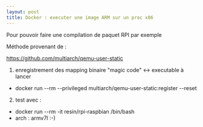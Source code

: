 ```yaml
---
layout: post
title: Docker : executer une image ARM sur un proc x86
---
```


Pour pouvoir faire une compilation de paquet RPI par exemple

Méthode provenant de : 

<https://github.com/multiarch/qemu-user-static>

1. enregistrement des mapping binaire "magic code" <-> executable à lancer
  * docker run --rm --privileged multiarch/qemu-user-static:register --reset
2. test avec : 
  * docker run --rm -it resin/rpi-raspbian /bin/bash
  * arch : armv7l :-)

